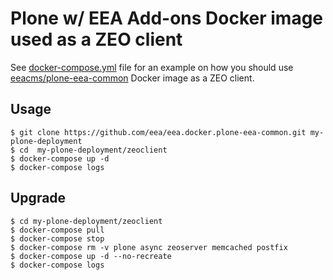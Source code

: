 # Plone w/ EEA Add-ons Docker image used as a ZEO client

See
[docker-compose.yml](https://github.com/eea/eea.docker.plone-eea-common/blob/master/zeoclient/docker-compose.yml)
file for an example on how you should use
[eeacms/plone-eea-common](https://hub.docker.com/r/eeacms/plone-eea-common/)
Docker image as a ZEO client.

## Usage

    $ git clone https://github.com/eea/eea.docker.plone-eea-common.git my-plone-deployment
    $ cd  my-plone-deployment/zeoclient
    $ docker-compose up -d
    $ docker-compose logs

## Upgrade

    $ cd my-plone-deployment/zeoclient
    $ docker-compose pull
    $ docker-compose stop
    $ docker-compose rm -v plone async zeoserver memcached postfix
    $ docker-compose up -d --no-recreate
    $ docker-compose logs
